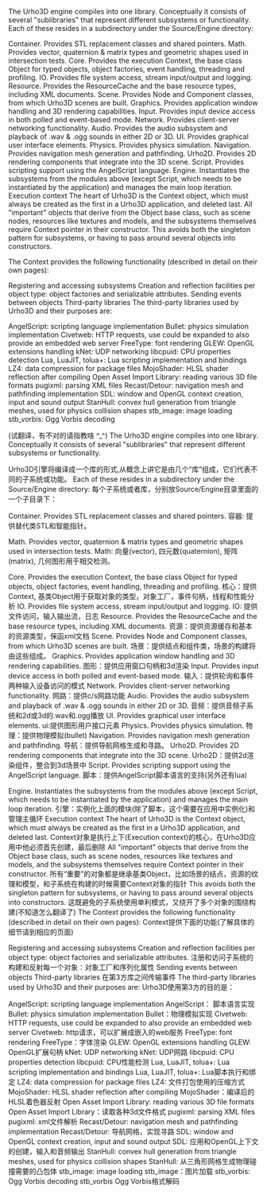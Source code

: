 The Urho3D engine compiles into one library. Conceptually it consists of several "sublibraries" that represent different subsystems or functionality. Each of these resides in a subdirectory under the Source/Engine directory:

Container. Provides STL replacement classes and shared pointers.
Math. Provides vector, quaternion & matrix types and geometric shapes used in intersection tests.
Core. Provides the execution Context, the base class Object for typed objects, object factories, event handling, threading and profiling.
IO. Provides file system access, stream input/output and logging.
Resource. Provides the ResourceCache and the base resource types, including XML documents.
Scene. Provides Node and Component classes, from which Urho3D scenes are built.
Graphics. Provides application window handling and 3D rendering capabilities.
Input. Provides input device access in both polled and event-based mode.
Network. Provides client-server networking functionality.
Audio. Provides the audio subsystem and playback of .wav & .ogg sounds in either 2D or 3D.
UI. Provides graphical user interface elements.
Physics. Provides physics simulation.
Navigation. Provides navigation mesh generation and pathfinding.
Urho2D. Provides 2D rendering components that integrate into the 3D scene.
Script. Provides scripting support using the AngelScript language.
Engine. Instantiates the subsystems from the modules above (except Script, which needs to be instantiated by the application) and manages the main loop iteration.
Execution context
The heart of Urho3D is the Context object, which must always be created as the first in a Urho3D application, and deleted last. All "important" objects that derive from the Object base class, such as scene nodes, resources like textures and models, and the subsystems themselves require Context pointer in their constructor. This avoids both the singleton pattern for subsystems, or having to pass around several objects into constructors.

The Context provides the following functionality (described in detail on their own pages):

Registering and accessing subsystems
Creation and reflection facilities per object type: object factories and serializable attributes.
Sending events between objects
Third-party libraries
The third-party libraries used by Urho3D and their purposes are:

AngelScript: scripting language implementation
Bullet: physics simulation implementation
Civetweb: HTTP requests, use could be expanded to also provide an embedded web server
FreeType: font rendering
GLEW: OpenGL extensions handling
kNet: UDP networking
libcpuid: CPU properties detection
Lua, LuaJIT, tolua+: Lua scripting implementation and bindings
LZ4: data compression for package files
MojoShader: HLSL shader reflection after compiling
Open Asset Import Library: reading various 3D file formats
pugixml: parsing XML files
Recast/Detour: navigation mesh and pathfinding implementation
SDL: window and OpenGL context creation, input and sound output
StanHull: convex hull generation from triangle meshes, used for physics collision shapes
stb_image: image loading
stb_vorbis: Ogg Vorbis decoding</br>


(试翻译，有不对的请指教啥 ^_^)
The Urho3D engine compiles into one library. Conceptually it consists of several "sublibraries" that represent different subsystems or functionality. 

Urho3D引擎将编译成一个库的形式,从概念上讲它是由几个“库”组成，它们代表不同的子系统或功能。
Each of these resides in a subdirectory under the Source/Engine directory:
每个子系统或者库，分别放Source/Engine目录里面的一个子目录下：

Container. Provides STL replacement classes and shared pointers. 
容器: 提供替代类STL和智能指针。

Math. Provides vector, quaternion & matrix types and geometric shapes used in intersection tests.
Math: 向量(vector), 四元数(quaternion), 矩阵(matrix), 几何图形用于相交检测。

Core. Provides the execution Context, the base class Object for typed objects, object factories, event handling, threading and profiling. 
核心：提供Context, 基类Object用于获取对象的类型，对象工厂，事件句柄，线程和性能分析
IO. Provides file system access, stream input/output and logging. 
IO: 提供文件访问，输入输出流，日志
Resource. Provides the ResourceCache and the base resource types, including XML documents. 
资源：提供资源缓存和基本的资源类型，保函xml文档
Scene. Provides Node and Component classes, from which Urho3D scenes are built. 
场景：提供结点和组件类，场景的构建将由这些组成。
Graphics. Provides application window handling and 3D rendering capabilities. 
图形：提供应用窗口句柄和3d渲染
Input. Provides input device access in both polled and event-based mode. 
输入：提供轮询和事件两种输入设备访问的模式
Network. Provides client-server networking functionality. 
网路：提供c/s网路功能
Audio. Provides the audio subsystem and playback of .wav & .ogg sounds in either 2D or 3D. 
音频：提供音频子系统和2d或3d的.wav和.ogg播放
UI. Provides graphical user interface elements. 
ui:提供图形用户接口元素
Physics. Provides physics simulation. 
物理：提供物理模拟(bullet)
Navigation. Provides navigation mesh generation and pathfinding. 
导航：提供导航网格生成和寻路。
Urho2D. Provides 2D rendering components that integrate into the 3D scene. 
Urho2D：提供2d渲染组件，整合到3d场景中
Script. Provides scripting support using the AngelScript language.
脚本：提供AngelScript脚本语言的支持(另外还有lua)

 Engine. Instantiates the subsystems from the modules above (except Script, which needs to be instantiated by the application) and manages the main loop iteration. 
 引擎：实例化上面的模块(除了脚本，这个需要在应用中实例化)和管理主循环
 Execution context The heart of Urho3D is the Context object, which must always be created as the first in a Urho3D application, and deleted last. 
 Context对象是执行上下(Execution context)的核心，在Urho3D应用中他必须首先创建，最后删除
 All "important" objects that derive from the Object base class, such as scene nodes, resources like textures and models, and the subsystems themselves require Context pointer in their constructor. 
 所有“重要”的对象都是继承基类Object，比如场景的结点，资源的纹理和模型，和子系统在构建的时候需要Context对象的指针
 This avoids both the singleton pattern for subsystems, or having to pass around several objects into constructors.
这既避免的子系统使用单利模式，又绕开了多个对象的围绕构建(不知道怎么翻译了)
The Context provides the following functionality (described in detail on their own pages):
Context提供下面的功能(了解具体的细节请到相应的页面)

Registering and accessing subsystems Creation and reflection facilities per object type: object factories and serializable attributes. 
注册和访问子系统的构建和反射每一个对象：对象工厂和序列化属性
Sending events between objects Third-party libraries 
在第3方库之间传输事件
The third-party libraries used by Urho3D and their purposes are:
Urho3D使用第3方的目的是：

AngelScript: scripting language implementation 
AngelScript： 脚本语言实现
Bullet: physics simulation implementation 
Bullet：物理模拟实现
Civetweb: HTTP requests, use could be expanded to also provide an embedded web server 
Civetweb: http请求，可以扩展成嵌入的web服务
FreeType: font rendering 
FreeType：字体渲染
GLEW: OpenGL extensions handling 
GLEW: OpenGL扩展句柄
kNet: UDP networking 
kNet: UDP网路
libcpuid: CPU properties detection 
libcpuid: CPU性能检测
Lua, LuaJIT, tolua+: Lua scripting implementation and bindings 
Lua, LuaJIT, tolua+: Lua脚本执行和绑定
LZ4: data compression for package files 
LZ4: 文件打包使用的压缩方式
MojoShader: HLSL shader reflection after compiling 
MojoShader：编译后的HLSL着色器反射
Open Asset Import Library: reading various 3D file formats 
Open Asset Import Library：读取各种3d文件格式
pugixml: parsing XML files 
pugixml: xml文件解析
Recast/Detour: navigation mesh and pathfinding implementation 
Recast/Detour: 导航网格，实现寻路
SDL: window and OpenGL context creation, input and sound output 
SDL: 应用和OpenGL上下文的创建，输入和音频输出
StanHull: convex hull generation from triangle meshes, used for physics collision shapes 
StanHull: 从三角形网格生成物理碰撞需要的凸包体
stb_image: image loading 
stb_image：图片加载
stb_vorbis: Ogg Vorbis decoding
stb_vorbis  Ogg Vorbis格式解码
